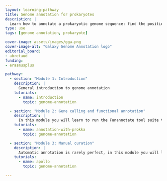 ```yaml
---
layout: learning-pathway
title: Genome annotation for prokaryotes
description: |
  Learn how to annotate a prokaryotic genome sequence: find the position and function of genes, and even set up a manual curation environment with Apollo.
type: use
tags: [genome annotation, prokaryote]

cover-image: assets/images/gga.png
cover-image-alt: "Galaxy Genome Annotation logo"
editorial_board:
- abretaud
funding:
- erasmusplus

pathway:
  - section: "Module 1: Introduction"
    description: |
      General introduction to genome annotation
    tutorials:
      - name: introduction
        topic: genome-annotation

  - section: "Module 2: Gene calling and functional annotation"
    description: |
      In this module you will learn to run the Funannotate tool suite to find the position of genes and to functionally annotate them
    tutorials:
      - name: annotation-with-prokka
        topic: genome-annotation

  - section: "Module 3: Manual curation"
    description: |
      Automatic annotation is rarely perfect, in this module you will learn how to start a collaborative manual curation project using Galaxy and Apollo
    tutorials:
      - name: apollo
        topic: genome-annotation

---
```


